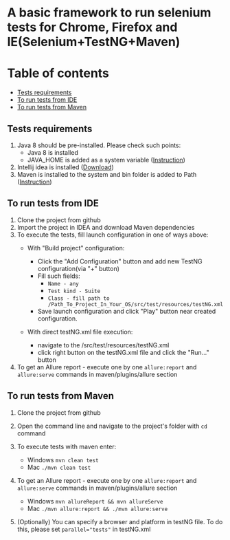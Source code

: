 # A basic framework to run selenium tests for Chrome, Firefox and IE(Selenium+TestNG+Maven)


Table of contents
=================

<!--ts-->
* [Tests requirements](#tests-requirements)
* [To run tests from IDE](#to-run-tests-from-ide)
* [To run tests from Maven](#to-run-tests-from-maven)
<!--te-->

 
## Tests requirements
1. Java 8 should be pre-installed. Please check such points:
    * Java 8 is installed
    * JAVA_HOME is added as a system variable ([Instruction](https://docs.oracle.com/cd/E19182-01/821-0917/inst_jdk_javahome_t/index.html))
2. Intellij idea is installed ([Download](https://www.jetbrains.com/ru-ru/idea/))
3. Maven is installed to the system and bin folder is added to Path ([Instruction](https://maven.apache.org/install.html))
    
## To run tests from IDE
1. Clone the project from github
2. Import the project in IDEA and download Maven dependencies
3. To execute the tests, fill launch configuration in one of ways above:
    * With "Build project" configuration:
        * Click the "Add Configuration" button and add new TestNG configuration(via "+" button)
        * Fill such fields: 
            * ``Name - any`` 
            * ``Test kind - Suite`` 
            * ``Class - fill path to /Path_To_Project_In_Your_OS/src/test/resources/testNG.xml``
        * Save launch configuration and click "Play" button near created configuration.
    
    * With direct testNG.xml file execution:
        * navigate to the /src/test/resources/testNG.xml
        * click right button on the testNG.xml file and click the "Run..." button
4. To get an Allure report - execute one by one ``allure:report`` and ``allure:serve`` commands in maven/plugins/allure section 
  
 ## To run tests from Maven
1. Clone the project from github
2. Open the command line and navigate to the project's folder with ``cd`` command
3. To execute tests with maven enter:
    * Windows ``mvn clean test``    
    * Mac ``./mvn clean test``
4. To get an Allure report - execute one by one ``allure:report`` and ``allure:serve`` commands in maven/plugins/allure section
    * Windows ``mvn allureReport && mvn allureServe``    
    * Mac ``./mvn allure:report && ./mvn allure:serve``
 
 5. (Optionally) You can specify a browser and platform in testNG file. To do this, please set ``parallel="tests"`` in testNG.xml 

